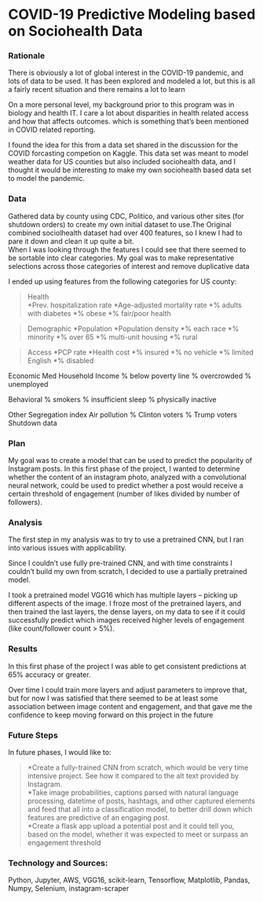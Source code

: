 # COVID-19 Predictive Modeling based on Sociohealth Data


### Rationale

There is obviously a lot of global interest in the COVID-19 pandemic, and lots of data to be used.  It has been explored and modeled a lot, but this is all a fairly recent situation and there remains a lot to learn

On a more personal level, my background prior to this program was in biology and health IT. I care a lot about disparities in health related access and how that affects outcomes. which is something that’s been mentioned in COVID related reporting. 

I found the idea for this from a data set shared in the discussion for the COVID forcasting competion on Kaggle. This data set was meant to model weather data for US counties but also included sociohealth data, and I thought it would be interesting to make my own sociohealth based data set to model the pandemic. 



### Data 

Gathered data by county using CDC, Politico, and various other sites (for shutdown orders) to create my own initial dataset to use.The Original combined sociolhealth dataset had over 400 features, so I knew I had to pare it down and clean it up quite a bit.  
When I was looking through the features I could see that there seemed to be sortable into clear categories. My goal was to make representative selections across those categories of interest and remove duplicative data 



I ended up using features from the following categories for US county: 
>Health  
*Prev. hospitalization rate
*Age-adjusted mortality rate
*% adults with diabetes
*% obese
*% fair/poor health

>Demographic
*Population 
*Population density
*% each race
*% minority
*% over 65
*% multi-unit housing
*% rural

>Access
*PCP rate
*Health cost
*% insured
*% no vehicle
*% limited English
*% disabled

Economic
Med Household Income
% below poverty line
% overcrowded
% unemployed

Behavioral
% smokers
% insufficient sleep
% physically inactive

Other
Segregation index
Air pollution
% Clinton voters
% Trump voters
Shutdown data
 
### Plan 

My goal was to create a model that can be used to predict the popularity of Instagram posts. In this first phase of the project, I wanted to determine whether the content of an instagram photo, analyzed with a convolutional neural network, could be used to predict whether a post would receive a certain threshold of engagement (number of likes divided by number of followers). 




### Analysis

The first step in my analysis was to try to use a pretrained CNN, but I ran into various issues with applicability. 

Since I couldn’t use fully pre-trained CNN,  and with time constraints I couldn’t build my own from scratch, I decided to use a partially pretrained model. 

I took a pretrained model VGG16 which has multiple layers – picking up different aspects of the image. I froze most of the pretrained layers, and then trained the last layers, the dense layers, on my data to see if it could successfully predict which images received higher levels of engagement (like count/follower count > 5%). 


### Results

In this first phase of the project I was able to get consistent predictions at 65% accuracy or greater. 


Over time I could train more layers and adjust parameters to improve that, but for now I was satisfied that there seemed to be at least some association between image content and engagement, and that gave me the confidence to keep moving forward on this project in the future


### Future Steps 

In future phases, I would like to:
  
> *Create a fully-trained CNN  from scratch,  which would be very time intensive project. See how it compared to the alt text provided by Instagram.  
> *Take image probabilities, captions parsed with natural language processing, datetime of posts, hashtags, and other captured elements and feed that all into a classification model, to better drill down which features are predictive of an engaging post.   
> *Create a flask app upload a potential post and it could tell you, based on the model, whether it was expected to meet or surpass an engagement threshold  



### Technology and Sources: 

Python, Jupyter, AWS, VGG16, scikit-learn, Tensorflow, Matplotlib, Pandas, Numpy, Selenium, instagram-scraper









